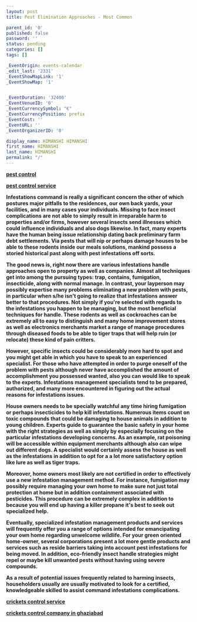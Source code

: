 ```yaml
---
layout: post
title: Pest Elimination Approaches - Most Common

parent_id: '0'
published: false
password: ''
status: pending
categories: []
tags: []

_EventOrigin: events-calendar
_edit_last: '2331'
_EventShowMapLink: '1'
_EventShowMap: '1'


_EventDuration: '32400'
_EventVenueID: '0'
_EventCurrencySymbol: "€"
_EventCurrencyPosition: prefix
_EventCost: ''
_EventURL: ''
_EventOrganizerID: '0'

display_name: HIMANSHI HIMANSHI
first_name: HIMANSHI
last_name: HIMANSHI
permalink: "/"
---
```


**[pest control](http://www.pestcontrolinghaziabad.com/)**

**[pest control service](http://www.pestcontrolinghaziabad.com/)**

**Infestations command is really a significant concern the other of which postures major pitfalls to the residences, our own back yards, your facilities, and in many cases your individuals. Missing to face insect complications are not able to simply result in irreparable harm to properties and/or firms, however several insects send illnesses which could influence individuals and also dogs likewise. In fact, many experts have the human being issue relationship dating back preliminary farm debt settlements. Via pests that will nip or perhaps damage houses to be able to these rodents inside our meals solutions, mankind possess a storied historical past along with pest infestations off sorts.**

**The good news is, right now there are various infestations handle approaches open to property as well as companies. Almost all techniques get into among the pursuing
types: trap, contains, fumigation, insecticide, along with normal manage. In contrast, your layperson may possibly expertise many problems eliminating a new problem with pests, in particular when s/he isn't going to realize that infestations answer better to that procedures. Not simply if you're selected with regards to the infestations you happen to be managing, but the most beneficial techniques for handle. These rodents as well as cockroaches can be extremely all to easy to distinguish and many home improvement stores as well as electronics merchants market a range of manage procedures through diseased foods to be able to tiger traps that will help ruin (or relocate) these kind of pain critters.**

**However, specific insects could be considerably more hard to spot and you might get able in which you have to speak to an experienced specialist. For those who have attempted in order to purge oneself of the problem with pests although never have accomplished the amount of accomplishment you possessed wanted, also you can would like to speak to the experts. Infestations management specialists tend to be prepared, authorized, and many more encountered in figuring out the actual reasons for infestations issues.**

**House owners needs to be specially watchful any time hiring fumigation or perhaps insecticides to help kill infestations. Numerous items count on toxic compounds that could be damaging to house animals in addition to young children. Experts guide to guarantee the basic safety in your home with the right strategies as well as simply by especially focusing on the particular infestations developing concerns. As an example, rat poisoning will be accessible within equipment merchants although also can wipe out different dogs. A specialist would certainly assess the house as well as the infestations in addition to opt for a a lot more satisfactory option like lure as well as tiger traps.**

**Moreover, home owners most likely are not certified in order to effectively use a new infestation management method. For instance, fumigation may possibly require managing your own home to make sure not just total protection at home but in addition containment associated with pesticides. This procedure can be extremely complex in addition to because you will end up having a killer propane it's best to seek out specialized help.**

**Eventually, specialized infestation management products and services will frequently offer you a range of options intended for emancipating your own home regarding unwelcome wildlife. For your green oriented home-owner, several corporations present a lot more gentle products and services such as reside barriers taking into account pest infestations for being moved. In addition, eco-friendly insect handle strategies might repel or maybe kill unwanted pests without having using severe compounds.**

**As a result of potential issues frequently related to harming insects, householders usually are usually motivated to look for a certified, knowledgeable skilled to assist command infestations complications.**

**[crickets control service](http://www.pestcontrolinghaziabad.com/crickets-control.html)**

**[crickets control company in ghaziabad](http://www.pestcontrolinghaziabad.com/crickets-control.html)**